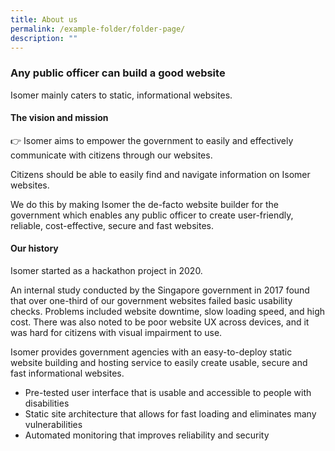 ```yaml
---
title: About us
permalink: /example-folder/folder-page/
description: ""
---
```

### Any public officer can build a good website


Isomer mainly caters to static, informational websites. 


#### The vision and mission
 👉 Isomer aims to empower the government to easily and effectively communicate with citizens through our websites.

Citizens should be able to easily find and navigate information on Isomer websites.

We do this by making Isomer the de-facto website builder for the government which enables any public officer to create user-friendly, reliable, cost-effective, secure and fast websites.

#### Our history
Isomer started as a hackathon project in 2020. 

An internal study conducted by the Singapore government in 2017 found that over one-third of our government websites failed basic usability checks. Problems included website downtime, slow loading speed, and high cost.  There was also noted to be poor website UX across devices, and it was hard for citizens with visual impairment to use.

Isomer provides government agencies with an easy-to-deploy static website building and hosting service to easily create usable, secure and fast informational websites.

*   Pre-tested user interface that is usable and accessible to people with disabilities
*   Static site architecture that allows for fast loading and eliminates many vulnerabilities
*   Automated monitoring that improves reliability and security